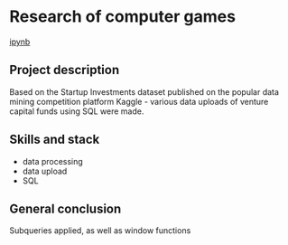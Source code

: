 # Research of computer games

[ipynb](https://github.com/MilkaKaplan/Portfolio_DA/blob/research-data-analysis/SQL%20-%20Startup%20Investments/SQL%20-%20Startup%20Investments.ipynb)

## Project description
Based on the Startup Investments dataset published on the popular data mining competition platform Kaggle - various data uploads of venture capital funds using SQL were made.

## Skills and stack
* data processing
* data upload
* SQL


## General conclusion
Subqueries applied, as well as window functions
